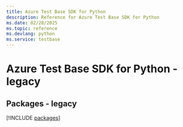 ```yaml
---
title: Azure Test Base SDK for Python
description: Reference for Azure Test Base SDK for Python
ms.date: 02/28/2025
ms.topic: reference
ms.devlang: python
ms.service: testbase
---
```

# Azure Test Base SDK for Python - legacy
## Packages - legacy
[!INCLUDE [packages](test-base-index.md)]